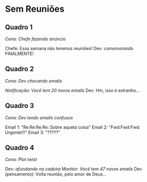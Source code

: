 # Sem Reuniões

## Quadro 1
*Cena: Chefe fazendo anúncio*

Chefe: Essa semana não teremos reuniões!
Dev: *comemorando* FINALMENTE!

## Quadro 2
*Cena: Dev checando emails*

*Notificação: Você tem 20 novos emails*
Dev: Hm, isso é estranho...

## Quadro 3
*Cena: Dev lendo emails confusos*

Email 1: "Re:Re:Re:Re: Sobre aquela coisa"
Email 2: "Fwd:Fwd:Fwd: Urgente!!!"
Email 3: "?????"

## Quadro 4
*Cena: Plot twist*

Dev: *afundando na cadeira*
Monitor: *Você tem 47 novos emails*
Dev (pensamento): Volta reunião, pelo amor de Deus... 
